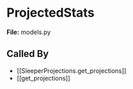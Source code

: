 # ProjectedStats

**File:** models.py

## Called By

- [[SleeperProjections.get_projections]]
- [[get_projections]]


